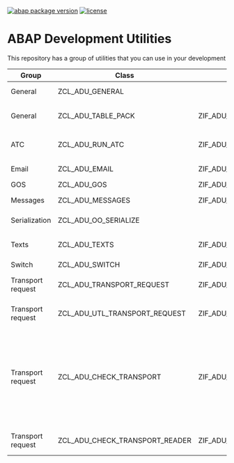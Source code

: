 [![abap package version](https://img.shields.io/endpoint?url=https://shield.abap.space/version-shield-json/github/jrodriguez-rc/abap-dev-utilities/src/zcl_adu_apack.clas.abap/gc_version&label=version)](.apack-manifest.xml)
[![license](https://img.shields.io/github/license/jrodriguez-rc/abap-dev-utilities)](LICENSE)

# ABAP Development Utilities
This repository has a group of utilities that you can use in your development

| Group | Class | Interface | Description |
| ------ | ------ | ------ | ------ |
| General | ZCL_ADU_GENERAL |  | General utilities|
| General | ZCL_ADU_TABLE_PACK | ZIF_ADU_TABLE_PACK | Internal table packet selection |
| ATC | ZCL_ADU_RUN_ATC | ZIF_ADU_RUN_ATC | Can run ATC checks and get results |
| Email | ZCL_ADU_EMAIL | ZIF_ADU_EMAIL | e-mail utilities |
| GOS | ZCL_ADU_GOS | ZIF_ADU_GOS | GOS Utility |
| Messages | ZCL_ADU_MESSAGES | ZIF_ADU_MESSAGES | Messages handler |
| Serialization | ZCL_ADU_OO_SERIALIZE |  | Object serialization |
| Texts | ZCL_ADU_TEXTS | ZIF_ADU_TEXTS | Utilities for text processing |
| Switch | ZCL_ADU_SWITCH | ZIF_ADU_SWITCH | Check [Wiki](https://github.com/jrodriguez-rc/abap-dev-utilities/wiki/Switch) |
| Transport request | ZCL_ADU_TRANSPORT_REQUEST | ZIF_ADU_TRANSPORT_REQUEST | Transport request management |
| Transport request | ZCL_ADU_UTL_TRANSPORT_REQUEST | ZIF_ADU_UTL_TRANSPORT_REQUEST | Utilities for transport requests |
| Transport request | ZCL_ADU_CHECK_TRANSPORT | ZIF_ADU_CHECK_TRANSPORT | Execute different checks for a transport request. Based on Transport Check Report (See note [2475591](https://launchpad.support.sap.com/#/notes/2475591)) |
| Transport request | ZCL_ADU_CHECK_TRANSPORT_READER | ZIF_ADU_CHECK_TRANSPORT_READER | Read transport checks |
